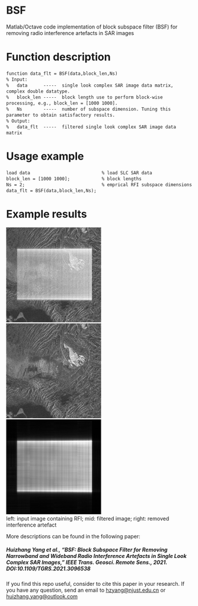 # BSF
Matlab/Octave code implementation of block subspace filter (BSF) for removing radio interference artefacts in SAR images

# Function description
```
function data_flt = BSF(data,block_len,Ns)     
% Input:     
%   data      -----  single look complex SAR image data matrix, complex double datatype.     
%   block_len -----  block length use to perform block-wise processing, e.g., block_len = [1000 1000].
%   Ns        -----  number of subspace dimension. Tuning this parameter to obtain satisfactory results.
% Output:
%   data_flt  -----  filtered single look complex SAR image data matrix
```

# Usage example
```
load data                           % load SLC SAR data
block_len = [1000 1000];            % block lengths
Ns = 2;                             % emprical RFI subspace dimensions
data_flt = BSF(data,block_len,Ns);   
```
# Example results
<img src="imgs/input.jpg" width=256 height=256 /> <img src="imgs/output.jpg" width=256 height=256 /> <img src="imgs/res.jpg" width=256 height=256 />   
left: input image containing RFI;                       mid: filtered image;                              right: removed interference artefact

More descriptions can be found in the following paper:    
##### Huizhang Yang et al., “BSF: Block Subspace Filter for Removing Narrowband and Wideband Radio Interference Artefacts in Single Look Complex SAR Images,” IEEE Trans. Geosci. Remote Sens., 2021. DOI:10.1109/TGRS.2021.3096538  
If you find this repo useful, consider to cite this paper in your research.  If you have any question, send an email to hzyang@njust.edu.cn or huizhang.yang@outlook.com

